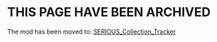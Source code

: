 # THIS PAGE HAVE BEEN ARCHIVED

The mod has been moved to: [SERIOUS_Collection_Tracker](https://github.com/Bence7661/SERIOUS_Collection_Tracker)

